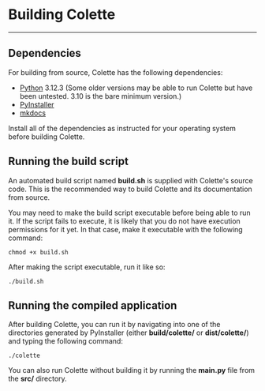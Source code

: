 # Building Colette

---

## Dependencies

For building from source, Colette has the following dependencies:

* [Python](https://www.python.org/) 3.12.3 (Some older versions may be able to run Colette but have been untested. 3.10 is the bare minimum version.)
* [PyInstaller](https://pyinstaller.org/)
* [mkdocs](https://www.mkdocs.org/)

Install all of the dependencies as instructed for your operating system before building Colette.

## Running the build script

An automated build script named **build.sh** is supplied with Colette's source code. This is the recommended way to build Colette and its documentation from source.

You may need to make the build script executable before being able to run it. If the script fails to execute, it is likely that you do not have execution permissions for it yet. In that case, make it executable with the following command:

    chmod +x build.sh

After making the script executable, run it like so:

    ./build.sh

## Running the compiled application

After building Colette, you can run it by navigating into one of the directories generated by PyInstaller (either **build/colette/** or **dist/colette/**) and typing the following command:

    ./colette

You can also run Colette without building it by running the **main.py** file from the **src/** directory.